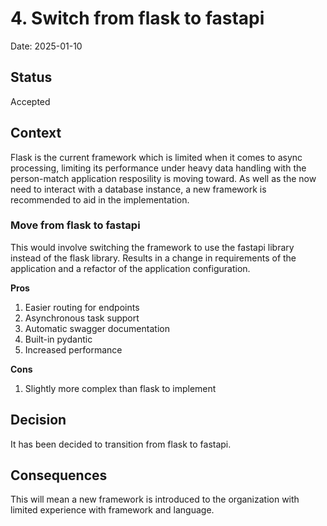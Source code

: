 # 4. Switch from flask to fastapi

Date: 2025-01-10

## Status

Accepted

## Context

Flask is the current framework which is limited when it comes to async processing, limiting its performance under heavy data handling with the person-match application resposility is moving toward. As well as the now need to interact with a database instance, a new framework is recommended to aid in the implementation.

### Move from flask to fastapi
This would involve switching the framework to use the fastapi library instead of the flask library. Results in a change in requirements of the application and a refactor of the application configuration.

**Pros**
1. Easier routing for endpoints
2. Asynchronous task support
3. Automatic swagger documentation
4. Built-in pydantic
5. Increased performance

**Cons**
1. Slightly more complex than flask to implement

## Decision
It has been decided to transition from flask to fastapi.

## Consequences

This will mean a new framework is introduced to the organization with limited experience with framework and language.
